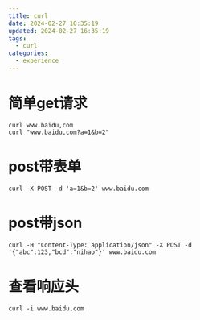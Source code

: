 ```yaml
---
title: curl
date: 2024-02-27 10:35:19
updated: 2024-02-27 16:35:19
tags:
  - curl
categories:
  - experience
---
```


# 简单get请求

```
curl www.baidu,com
curl "www.baidu,com?a=1&b=2"
```

# post带表单

```
curl -X POST -d 'a=1&b=2' www.baidu.com
```

# post带json

```
curl -H "Content-Type: application/json" -X POST -d '{"abc":123,"bcd":"nihao"}' www.baidu.com
```

# 查看响应头

```
curl -i www.baidu,com
```

